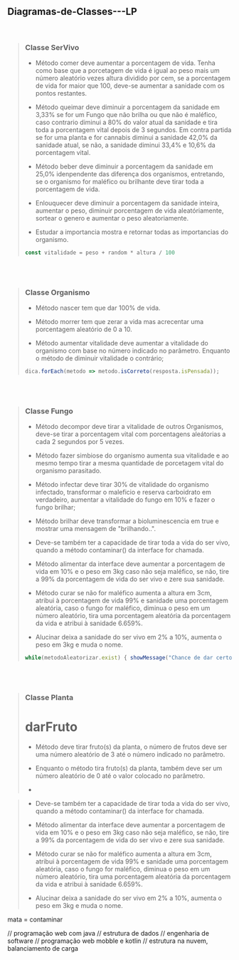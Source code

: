 ## Diagramas-de-Classes---LP

<br>

> ### Classe SerVivo
>   - Método comer deve aumentar a porcentagem de vida. Tenha como base que a porcetagem de vida é igual ao peso mais um número aleatório vezes altura dividido por cem, se a porcentagem de vida for maior que 100, deve-se aumentar a sanidade com os pontos restantes.
>     
>   - Método queimar deve diminuir a porcentagem da sanidade em 3,33% se for um Fungo que não brilha ou que não é maléfico, caso contrario diminui a 80% do valor atual da sanidade e tira toda a porcentagem vital depois de 3 segundos. Em contra partida se for uma planta e for cannabis diminui a sanidade 42,0% da sanidade atual, se não, a sanidade diminui 33,4% e 10,6% da porcentagem vital.
>
>   - Método beber deve diminuir a porcentagem da sanidade em 25,0% idenpendente das diferença dos organismos, entretando, se o organismo for maléfico ou brilhante deve tirar toda a porcentagem de vida.
>
>   - Enlouquecer deve diminuir a porcentagem da sanidade inteira, aumentar o peso, diminuir porcentagem de vida aleatóriamente, sortear o genero e aumentar o peso aleatoriamente.
>
>   - Estudar a importancia mostra e retornar todas as importancias do organismo.
>   ``` javascript
>   const vitalidade = peso + random * altura / 100
>   ``` 

<br> <br>

> ### Classe Organismo
>   - Método nascer tem que dar 100% de vida.
>  
>   - Método morrer tem que zerar a vida mas acrecentar uma porcentagem aleatório de 0 a 10.
>
>   - Método aumentar vitalidade deve aumentar a vitalidade do organismo com base no número indicado no parâmetro. Enquanto o método de diminuir vitalidade o contrário;
>   ``` javascript
>   dica.forEach(metodo => metodo.isCorreto(resposta.isPensada));
>   ``` 

<br> <br>

> ### Classe Fungo
>   - Método decompor deve tirar a vitalidade de outros Organismos, deve-se tirar a porcentagem vital com porcentagens aleátorias a cada 2 segundos por 5 vezes.
>  
>   - Método fazer simbiose do organismo aumenta sua vitalidade e ao mesmo tempo tirar a mesma quantidade de porcetagem vital do organismo parasitado.
>
>   - Método infectar deve tirar 30% de vitalidade do organismo infectado, transformar o maleficio e reserva carboidrato em verdadeiro, aumentar a vitalidade do fungo em 10% e fazer o fungo brilhar;
>
>   - Método brilhar deve transformar a bioluminescencia em true e mostrar uma mensagem de "brilhando..".
>
>   - Deve-se também ter a capacidade de tirar toda a vida do ser vivo, quando a método contaminar() da interface for chamada.
>
>   - Método alimentar da interface deve aumentar a porcentagem de vida em 10% e o peso em 3kg caso não seja maléfico, se não, tire a 99% da porcentagem de vida do ser vivo e zere sua sanidade.
>
>   - Método curar se não for maléfico aumenta a altura em 3cm, atribui à porcentagem de vida 99% e sanidade uma porcentagem aleatória, caso o fungo for maléfico, diminua o peso em um número aleatório, tira uma porcentagem aleatória da porcentagem da vida e atribui à sanidade 6.659%.
>
>   - Alucinar deixa a sanidade do ser vivo em 2% a 10%, aumenta o peso em 3kg e muda o nome.
>   ``` javascript
>   while(metodoAleatorizar.exist) { showMessage("Chance de dar certo:: {100%}") }
>   ```

<br> <br>

> ### Classe Planta
> # darFruto
>   - Método deve tirar fruto(s) da planta, o número de frutos deve ser uma número aleatório de 3 até o número indicado no parâmetro.
>  
>   - Enquanto o método tira fruto(s) da planta, também deve ser um número aleatório de 0 até o valor colocado no parâmetro.
>
>   - 



>   - Deve-se também ter a capacidade de tirar toda a vida do ser vivo, quando a método contaminar() da interface for chamada.
>
>   - Método alimentar da interface deve aumentar a porcentagem de vida em 10% e o peso em 3kg caso não seja maléfico, se não, tire a 99% da porcentagem de vida do ser vivo e zere sua sanidade.
>
>   - Método curar se não for maléfico aumenta a altura em 3cm, atribui à porcentagem de vida 99% e sanidade uma porcentagem aleatória, caso o fungo for maléfico, diminua o peso em um número aleatório, tira uma porcentagem aleatória da porcentagem da vida e atribui à sanidade 6.659%.
>
>   - Alucinar deixa a sanidade do ser vivo em 2% a 10%, aumenta o peso em 3kg e muda o nome.


mata = contaminar


// programação web com java
// estrutura de dados
// engenharia de software
// programação web mobble e kotlin
// estrutura na nuvem, balanciamento de carga

